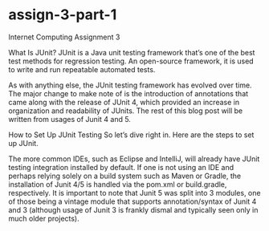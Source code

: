 # assign-3-part-1
Internet Computing Assignment 3


What Is JUnit?
JUnit is a Java unit testing framework that’s one of the best test methods for regression testing. An open-source framework, it is used to write and run repeatable automated tests.

As with anything else, the JUnit testing framework has evolved over time. The major change to make note of is the introduction of annotations that came along with the release of JUnit 4, which provided an increase in organization and readability of JUnits. The rest of this blog post will be written from usages of Junit 4 and 5.

How to Set Up JUnit Testing
So let’s dive right in. Here are the steps to set up JUnit.

The more common IDEs, such as Eclipse and IntelliJ, will already have JUnit testing integration installed by default. If one is not using an IDE and perhaps relying solely on a build system such as Maven or Gradle, the installation of Junit 4/5 is handled via the pom.xml or build.gradle, respectively. It is important to note that Junit 5 was split into 3 modules, one of those being a vintage module that supports annotation/syntax of Junit 4 and 3 (although usage of Junit 3 is frankly dismal and typically seen only in much older projects).

